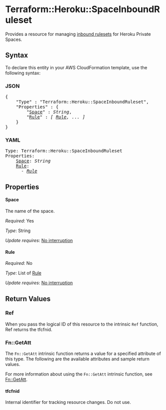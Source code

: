 # Terraform::Heroku::SpaceInboundRuleset

Provides a resource for managing [inbound rulesets](https://devcenter.heroku.com/articles/platform-api-reference#inbound-ruleset) for Heroku Private Spaces.

## Syntax

To declare this entity in your AWS CloudFormation template, use the following syntax:

### JSON

<pre>
{
    "Type" : "Terraform::Heroku::SpaceInboundRuleset",
    "Properties" : {
        "<a href="#space" title="Space">Space</a>" : <i>String</i>,
        "<a href="#rule" title="Rule">Rule</a>" : <i>[ <a href="rule.md">Rule</a>, ... ]</i>
    }
}
</pre>

### YAML

<pre>
Type: Terraform::Heroku::SpaceInboundRuleset
Properties:
    <a href="#space" title="Space">Space</a>: <i>String</i>
    <a href="#rule" title="Rule">Rule</a>: <i>
      - <a href="rule.md">Rule</a></i>
</pre>

## Properties

#### Space

The name of the space.

_Required_: Yes

_Type_: String

_Update requires_: [No interruption](https://docs.aws.amazon.com/AWSCloudFormation/latest/UserGuide/using-cfn-updating-stacks-update-behaviors.html#update-no-interrupt)

#### Rule

_Required_: No

_Type_: List of <a href="rule.md">Rule</a>

_Update requires_: [No interruption](https://docs.aws.amazon.com/AWSCloudFormation/latest/UserGuide/using-cfn-updating-stacks-update-behaviors.html#update-no-interrupt)

## Return Values

### Ref

When you pass the logical ID of this resource to the intrinsic `Ref` function, Ref returns the tfcfnid.

### Fn::GetAtt

The `Fn::GetAtt` intrinsic function returns a value for a specified attribute of this type. The following are the available attributes and sample return values.

For more information about using the `Fn::GetAtt` intrinsic function, see [Fn::GetAtt](https://docs.aws.amazon.com/AWSCloudFormation/latest/UserGuide/intrinsic-function-reference-getatt.html).

#### tfcfnid

Internal identifier for tracking resource changes. Do not use.

